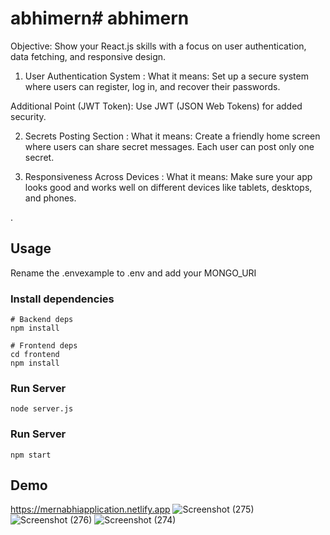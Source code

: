 ﻿
# abhimern# abhimern


Objective: Show your React.js skills with a focus on user authentication, data fetching, and responsive design.

1. User Authentication System :
What it means: Set up a secure system where users can register, log in, and recover their passwords.

Additional Point (JWT Token): Use JWT (JSON Web Tokens) for added security.

2. Secrets Posting Section :
What it means: Create a friendly home screen where users can share secret messages. Each user can post only one secret.



3. Responsiveness Across Devices :
What it means: Make sure your app looks good and works well on different devices like tablets, desktops, and phones.




.

## Usage

Rename the .envexample to .env and add your MONGO_URI

### Install dependencies

```
# Backend deps
npm install

# Frontend deps
cd frontend
npm install
```

### Run Server

```
node server.js
```
### Run Server
```
npm start
```
## Demo


https://mernabhiapplication.netlify.app
![Screenshot (275)](https://github.com/Gyanvihar/mernprojectbackend/assets/92887173/76a449e5-253b-4d11-83ea-89a01e365802)
![Screenshot (276)](https://github.com/Gyanvihar/mernprojectbackend/assets/92887173/7c0ce3a8-b429-46d5-b262-5b2198aad052)
![Screenshot (274)](https://github.com/Gyanvihar/mernprojectbackend/assets/92887173/fd9e3b33-d399-4b88-9352-bace951c3363)



